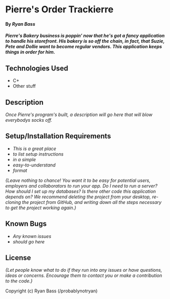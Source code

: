 # Pierre's Order Trackierre

#### By _**Ryan Bass**_

#### _Pierre's Bakery business is poppin' now that he's got a fancy application to handle his storefront. His bakery is so off the chain, in fact, that Suzie, Pete and Dollie want to become regular vendors. This application keeps things in order for him._

## Technologies Used

* C+
* Other stuff

## Description

_Once Pierre's program's built, a description will go here that will blow everybodys socks off._

## Setup/Installation Requirements

* _This is a great place_
* _to list setup instructions_
* _in a simple_
* _easy-to-understand_
* _format_

_{Leave nothing to chance! You want it to be easy for potential users, employers and collaborators to run your app. Do I need to run a server? How should I set up my databases? Is there other code this application depends on? We recommend deleting the project from your desktop, re-cloning the project from GitHub, and writing down all the steps necessary to get the project working again.}_

## Known Bugs

* _Any known issues_
* _should go here_

## License

_{Let people know what to do if they run into any issues or have questions, ideas or concerns.  Encourage them to contact you or make a contribution to the code.}_

Copyright (c) Ryan Bass (/probablynotryan)